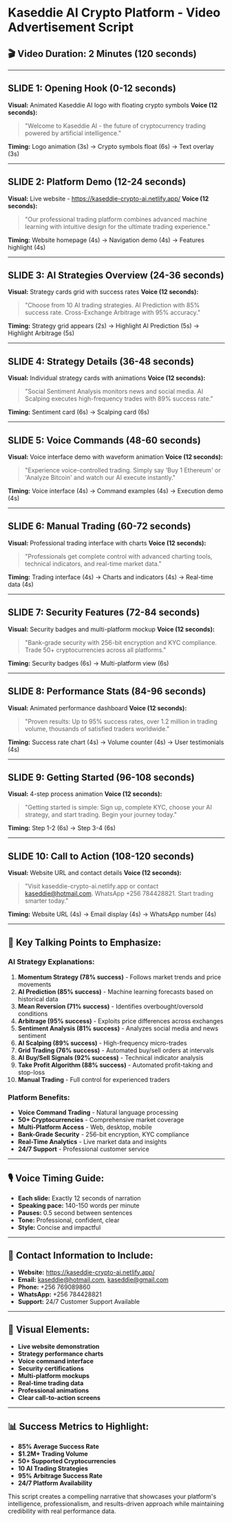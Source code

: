 # Kaseddie AI Crypto Platform - Video Advertisement Script

## 🎬 **Video Duration: 2 Minutes (120 seconds)**

---

## **SLIDE 1: Opening Hook (0-12 seconds)**
**Visual:** Animated Kaseddie AI logo with floating crypto symbols
**Voice (12 seconds):**
> "Welcome to Kaseddie AI - the future of cryptocurrency trading powered by artificial intelligence."

**Timing:** Logo animation (3s) → Crypto symbols float (6s) → Text overlay (3s)

---

## **SLIDE 2: Platform Demo (12-24 seconds)**
**Visual:** Live website - https://kaseddie-crypto-ai.netlify.app/
**Voice (12 seconds):**
> "Our professional trading platform combines advanced machine learning with intuitive design for the ultimate trading experience."

**Timing:** Website homepage (4s) → Navigation demo (4s) → Features highlight (4s)

---

## **SLIDE 3: AI Strategies Overview (24-36 seconds)**
**Visual:** Strategy cards grid with success rates
**Voice (12 seconds):**
> "Choose from 10 AI trading strategies. AI Prediction with 85% success rate. Cross-Exchange Arbitrage with 95% accuracy."

**Timing:** Strategy grid appears (2s) → Highlight AI Prediction (5s) → Highlight Arbitrage (5s)

---

## **SLIDE 4: Strategy Details (36-48 seconds)**
**Visual:** Individual strategy cards with animations
**Voice (12 seconds):**
> "Social Sentiment Analysis monitors news and social media. AI Scalping executes high-frequency trades with 89% success rate."

**Timing:** Sentiment card (6s) → Scalping card (6s)

---

## **SLIDE 5: Voice Commands (48-60 seconds)**
**Visual:** Voice interface demo with waveform animation
**Voice (12 seconds):**
> "Experience voice-controlled trading. Simply say 'Buy 1 Ethereum' or 'Analyze Bitcoin' and watch our AI execute instantly."

**Timing:** Voice interface (4s) → Command examples (4s) → Execution demo (4s)

---

## **SLIDE 6: Manual Trading (60-72 seconds)**
**Visual:** Professional trading interface with charts
**Voice (12 seconds):**
> "Professionals get complete control with advanced charting tools, technical indicators, and real-time market data."

**Timing:** Trading interface (4s) → Charts and indicators (4s) → Real-time data (4s)

---

## **SLIDE 7: Security Features (72-84 seconds)**
**Visual:** Security badges and multi-platform mockup
**Voice (12 seconds):**
> "Bank-grade security with 256-bit encryption and KYC compliance. Trade 50+ cryptocurrencies across all platforms."

**Timing:** Security badges (6s) → Multi-platform view (6s)

---

## **SLIDE 8: Performance Stats (84-96 seconds)**
**Visual:** Animated performance dashboard
**Voice (12 seconds):**
> "Proven results: Up to 95% success rates, over 1.2 million in trading volume, thousands of satisfied traders worldwide."

**Timing:** Success rate chart (4s) → Volume counter (4s) → User testimonials (4s)

---

## **SLIDE 9: Getting Started (96-108 seconds)**
**Visual:** 4-step process animation
**Voice (12 seconds):**
> "Getting started is simple: Sign up, complete KYC, choose your AI strategy, and start trading. Begin your journey today."

**Timing:** Step 1-2 (6s) → Step 3-4 (6s)

---

## **SLIDE 10: Call to Action (108-120 seconds)**
**Visual:** Website URL and contact details
**Voice (12 seconds):**
> "Visit kaseddie-crypto-ai.netlify.app or contact kaseddie@hotmail.com. WhatsApp +256 784428821. Start trading smarter today."

**Timing:** Website URL (4s) → Email display (4s) → WhatsApp number (4s)

---

## 🎯 **Key Talking Points to Emphasize:**

### **AI Strategy Explanations:**
1. **Momentum Strategy (78% success)** - Follows market trends and price movements
2. **AI Prediction (85% success)** - Machine learning forecasts based on historical data
3. **Mean Reversion (71% success)** - Identifies overbought/oversold conditions
4. **Arbitrage (95% success)** - Exploits price differences across exchanges
5. **Sentiment Analysis (81% success)** - Analyzes social media and news sentiment
6. **AI Scalping (89% success)** - High-frequency micro-trades
7. **Grid Trading (76% success)** - Automated buy/sell orders at intervals
8. **AI Buy/Sell Signals (92% success)** - Technical indicator analysis
9. **Take Profit Algorithm (88% success)** - Automated profit-taking and stop-loss
10. **Manual Trading** - Full control for experienced traders

### **Platform Benefits:**
- **Voice Command Trading** - Natural language processing
- **50+ Cryptocurrencies** - Comprehensive market coverage
- **Multi-Platform Access** - Web, desktop, mobile
- **Bank-Grade Security** - 256-bit encryption, KYC compliance
- **Real-Time Analytics** - Live market data and insights
- **24/7 Support** - Professional customer service

---

## 🎙️ **Voice Timing Guide:**
- **Each slide:** Exactly 12 seconds of narration
- **Speaking pace:** 140-150 words per minute
- **Pauses:** 0.5 second between sentences
- **Tone:** Professional, confident, clear
- **Style:** Concise and impactful

---

## 📱 **Contact Information to Include:**
- **Website:** https://kaseddie-crypto-ai.netlify.app/
- **Email:** kaseddie@hotmail.com, kaseddie@gmail.com
- **Phone:** +256 769089860
- **WhatsApp:** +256 784428821
- **Support:** 24/7 Customer Support Available

---

## 🎨 **Visual Elements:**
- **Live website demonstration**
- **Strategy performance charts**
- **Voice command interface**
- **Security certifications**
- **Multi-platform mockups**
- **Real-time trading data**
- **Professional animations**
- **Clear call-to-action screens**

---

## 📊 **Success Metrics to Highlight:**
- **85% Average Success Rate**
- **$1.2M+ Trading Volume**
- **50+ Supported Cryptocurrencies**
- **10 AI Trading Strategies**
- **95% Arbitrage Success Rate**
- **24/7 Platform Availability**

This script creates a compelling narrative that showcases your platform's intelligence, professionalism, and results-driven approach while maintaining credibility with real performance data.